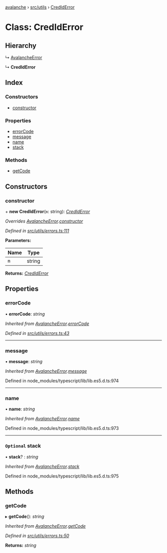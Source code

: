 [avalanche](../README.md) › [src/utils](../modules/src_utils.md) › [CredIdError](src_utils.crediderror.md)

# Class: CredIdError

## Hierarchy

  ↳ [AvalancheError](src_utils.avalancheerror.md)

  ↳ **CredIdError**

## Index

### Constructors

* [constructor](src_utils.crediderror.md#constructor)

### Properties

* [errorCode](src_utils.crediderror.md#errorcode)
* [message](src_utils.crediderror.md#message)
* [name](src_utils.crediderror.md#name)
* [stack](src_utils.crediderror.md#optional-stack)

### Methods

* [getCode](src_utils.crediderror.md#getcode)

## Constructors

###  constructor

\+ **new CredIdError**(`m`: string): *[CredIdError](src_utils.crediderror.md)*

*Overrides [AvalancheError](src_utils.avalancheerror.md).[constructor](src_utils.avalancheerror.md#constructor)*

*Defined in [src/utils/errors.ts:111](https://github.com/ava-labs/avalanchejs/blob/9282770/src/utils/errors.ts#L111)*

**Parameters:**

Name | Type |
------ | ------ |
`m` | string |

**Returns:** *[CredIdError](src_utils.crediderror.md)*

## Properties

###  errorCode

• **errorCode**: *string*

*Inherited from [AvalancheError](src_utils.avalancheerror.md).[errorCode](src_utils.avalancheerror.md#errorcode)*

*Defined in [src/utils/errors.ts:43](https://github.com/ava-labs/avalanchejs/blob/9282770/src/utils/errors.ts#L43)*

___

###  message

• **message**: *string*

*Inherited from [AvalancheError](src_utils.avalancheerror.md).[message](src_utils.avalancheerror.md#message)*

Defined in node_modules/typescript/lib/lib.es5.d.ts:974

___

###  name

• **name**: *string*

*Inherited from [AvalancheError](src_utils.avalancheerror.md).[name](src_utils.avalancheerror.md#name)*

Defined in node_modules/typescript/lib/lib.es5.d.ts:973

___

### `Optional` stack

• **stack**? : *string*

*Inherited from [AvalancheError](src_utils.avalancheerror.md).[stack](src_utils.avalancheerror.md#optional-stack)*

Defined in node_modules/typescript/lib/lib.es5.d.ts:975

## Methods

###  getCode

▸ **getCode**(): *string*

*Inherited from [AvalancheError](src_utils.avalancheerror.md).[getCode](src_utils.avalancheerror.md#getcode)*

*Defined in [src/utils/errors.ts:50](https://github.com/ava-labs/avalanchejs/blob/9282770/src/utils/errors.ts#L50)*

**Returns:** *string*

